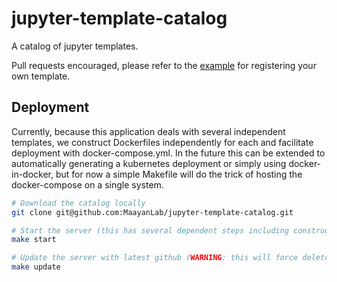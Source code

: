 # jupyter-template-catalog

A catalog of jupyter templates.

Pull requests encouraged, please refer to the [example](./templates/example/) for registering your own template.


## Deployment

Currently, because this application deals with several independent templates, we construct Dockerfiles independently for each and facilitate deployment with docker-compose.yml. In the future this can be extended to automatically generating a kubernetes deployment or simply using docker-in-docker, but for now a simple Makefile will do the trick of hosting the docker-compose on a single system.

```bash
# Download the catalog locally
git clone git@github.com:MaayanLab/jupyter-template-catalog.git

# Start the server (this has several dependent steps including constructing dockerfiles, docker-compose and building it all)
make start

# Update the server with latest github (WARNING: this will force delete anything not tracked in your current directory, then restart the application)
make update
```